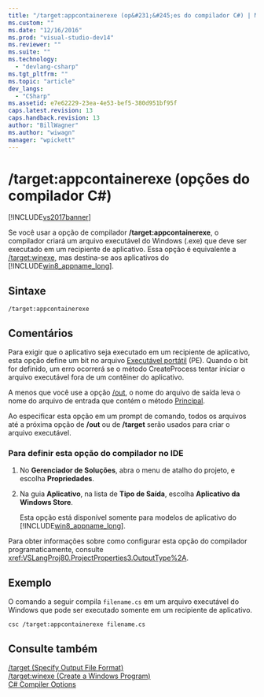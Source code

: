 ```yaml
---
title: "/target:appcontainerexe (op&#231;&#245;es do compilador C#) | Microsoft Docs"
ms.custom: ""
ms.date: "12/16/2016"
ms.prod: "visual-studio-dev14"
ms.reviewer: ""
ms.suite: ""
ms.technology: 
  - "devlang-csharp"
ms.tgt_pltfrm: ""
ms.topic: "article"
dev_langs: 
  - "CSharp"
ms.assetid: e7e62229-23ea-4e53-bef5-380d951bf95f
caps.latest.revision: 13
caps.handback.revision: 13
author: "BillWagner"
ms.author: "wiwagn"
manager: "wpickett"
---
```

# /target:appcontainerexe (op&#231;&#245;es do compilador C#)
[!INCLUDE[vs2017banner](../../../csharp/includes/vs2017banner.md)]

Se você usar a opção de compilador **\/target:appcontainerexe**, o compilador criará um arquivo executável do Windows \(.exe\) que deve ser executado em um recipiente de aplicativo.  Essa opção é equivalente a [\/target:winexe](../../../csharp/language-reference/compiler-options/target-winexe-compiler-option.md), mas destina\-se aos aplicativos do [!INCLUDE[win8_appname_long](../../../csharp/includes/win8_appname_long_md.md)].  
  
## Sintaxe  
  
```  
/target:appcontainerexe  
```  
  
## Comentários  
 Para exigir que o aplicativo seja executado em um recipiente de aplicativo, esta opção define um bit no arquivo [Executável portátil](http://go.microsoft.com/fwlink/p/?LinkId=236960) \(PE\).  Quando o bit for definido, um erro ocorrerá se o método CreateProcess tentar iniciar o arquivo executável fora de um contêiner do aplicativo.  
  
 A menos que você use a opção [\/out](../../../csharp/language-reference/compiler-options/out-compiler-option.md), o nome do arquivo de saída leva o nome do arquivo de entrada que contém o método [Principal](../../../csharp/programming-guide/main-and-command-args/main-and-command-line-arguments.md).  
  
 Ao especificar esta opção em um prompt de comando, todos os arquivos até a próxima opção de **\/out** ou de **\/target** serão usados para criar o arquivo executável.  
  
### Para definir esta opção do compilador no IDE  
  
1.  No **Gerenciador de Soluções**, abra o menu de atalho do projeto, e escolha **Propriedades**.  
  
2.  Na guia **Aplicativo**, na lista de **Tipo de Saída**, escolha **Aplicativo da Windows Store**.  
  
     Esta opção está disponível somente para modelos de aplicativo do [!INCLUDE[win8_appname_long](../../../csharp/includes/win8_appname_long_md.md)].  
  
 Para obter informações sobre como configurar esta opção do compilador programaticamente, consulte <xref:VSLangProj80.ProjectProperties3.OutputType%2A>.  
  
## Exemplo  
 O comando a seguir compila `filename.cs` em um arquivo executável do Windows que pode ser executado somente em um recipiente de aplicativo.  
  
```  
csc /target:appcontainerexe filename.cs  
```  
  
## Consulte também  
 [\/target \(Specify Output File Format\)](../../../csharp/language-reference/compiler-options/target-compiler-option.md)   
 [\/target:winexe \(Create a Windows Program\)](../../../csharp/language-reference/compiler-options/target-winexe-compiler-option.md)   
 [C\# Compiler Options](../../../csharp/language-reference/compiler-options/index.md)